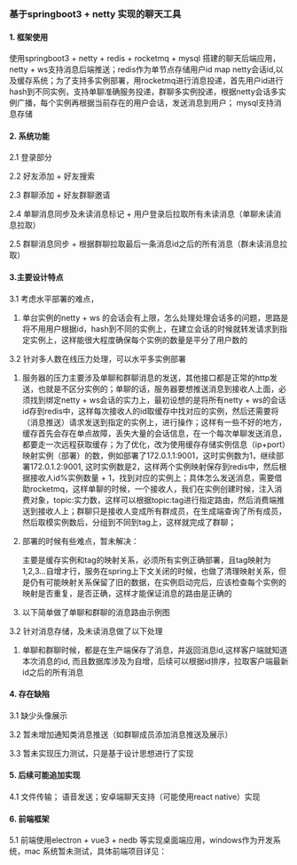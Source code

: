 ### 基于springboot3 + netty 实现的聊天工具 

#### 1. 框架使用 

使用springboot3 + netty + redis + rocketmq + mysql 搭建的聊天后端应用，netty + ws支持消息后端推送；redis作为单节点存储用户id map netty会话id,以及缓存系统；为了支持多实例部署，用rocketmq进行消息投递，首先用户id进行hash到不同实例，支持单聊准确服务投递，群聊多实例投递，根据netty会话多实例广播，每个实例再根据当前存在的用户会话，发送消息到用户； mysql支持消息存储

#### 2. 系统功能

2.1 登录部分

2.2 好友添加 + 好友搜索

2.3 群聊添加 + 好友群聊邀请

2.4 单聊消息同步及未读消息标记 + 用户登录后拉取所有未读消息（单聊未读消息拉取）

2.5 群聊消息同步 + 根据群聊拉取最后一条消息id之后的所有消息（群未读消息拉取）

#### 3.主要设计特点

3.1 考虑水平部署的难点，

1. 单台实例的netty + ws 的会话会有上限，怎么处理处理会话多的问题，思路是将不用用户根据id，hash到不同的实例上，在建立会话的时候就转发请求到指定实例上，这样能很大程度确保每个实例的数量是平分了用户数的

3.2 针对多人数在线压力处理，可以水平多实例部署

1. 服务器的压力主要涉及单聊和群聊消息的发送，其他接口都是正常的http发送，也就是不区分实例的；单聊的话，服务器要想推送消息到接收人上面，必须找到绑定netty + ws会话的实力上，最初设想的是将所有netty + ws的会话id存到redis中，这样每次接收人的id取缓存中找对应的实例，然后还需要将（消息推送）请求发送到指定的实例上，进行操作；这样有一些不好的地方，缓存首先会存在单点故障，丢失大量的会话信息，在一个每次单聊发送消息，都要走一次远程获取缓存；为了优化，改为使用缓存存储实例信息（ip+port）映射实例（部署）的数，例如部署了172.0.1.1:9001，这时实例数为1，继续部署172.0.1.2:9001, 这时实例数是2，这样两个实例映射保存到redis中，然后根据接收人id%实例数量 + 1，找到对应的实例上；具体怎么发送消息，需要借助rocketmq，这样单聊的时候，一个接收人，我们在实例创建时候，注入消费对象，topic:实力数，这样可以根据topic:tag进行指定路由，然后消费端推送到接收人上；群聊只是接收人变成所有群成员，在生成端查询了所有成员，然后取模实例数后，分组到不同到tag上，这样就完成了群聊；

2. 部署的时候有些难点，暂未解决：

   主要是缓存实例和tag的映射关系，必须所有实例正确部署，且tag映射为1,2,3...自增才行，服务在spring上下文关闭的时候，也做了清理映射关系，但是仍有可能映射关系保留了旧的数据，在实例启动完后，应该检查每个实例的映射是否重复，是否正确，这样才能保证消息的路由是正确的

3. 以下简单做了单聊和群聊的消息路由示例图

   

3.2 针对消息存储，及未读消息做了以下处理

1. 单聊和群聊时候，都是在生产端保存了消息，并返回消息id,这样客户端就知道本次消息的id, 而且数据库涉及为自增，后续可以根据id排序，拉取客户端最新id之后的所有消息

#### 4. 存在缺陷

3.1 缺少头像展示

3.2 暂未增加通知类消息推送（如群聊成员添加消息推送及展示）

3.3 暂未实现压力测试，只是基于设计思想进行了实现

#### 5. 后续可能追加实现

4.1 文件传输； 语音发送；安卓端聊天支持（可能使用react native）实现

#### 6. 前端框架

5.1 前端使用electron + vue3 + nedb 等实现桌面端应用，windows作为开发系统，mac 系统暂未测试，具体前端项目详见：

[基于electron + vue3 + nedb的前端聊天]: https://github.com/liftp/chat_front




